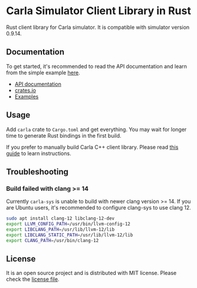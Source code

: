 # Carla Simulator Client Library in Rust

Rust client library for Carla simulator. It is compatible with
simulator version 0.9.14.

## Documentation

To get started, it's recommended to read the API documentation and
learn from the simple example [here](carla/examples/spawn.rs).

- [API documentation](https://docs.rs/carla)
- [crates.io](https://crates.io/crates/carla)
- [Examples](carla/examples)

## Usage

Add `carla` crate to `Cargo.toml` and get everything. You may wait for
longer time to generate Rust bindings in the first build.

If you prefer to manually build Carla C++ client library. Please read
 [this guide](doc/use_prebuilt_client_lib.md) to learn instructions.

## Troubleshooting

### Build failed with clang >= 14

Currently `carla-sys` is unable to build with newer clang version >= 14.
If you are Ubuntu users, it's recommended to configure
clang-sys to use clang 12.

```sh
sudo apt install clang-12 libclang-12-dev
export LLVM_CONFIG_PATH=/usr/bin/llvm-config-12
export LIBCLANG_PATH=/usr/lib/llvm-12/lib
export LIBCLANG_STATIC_PATH=/usr/lib/llvm-12/lib
export CLANG_PATH=/usr/bin/clang-12
```

## License

It is an open source project and is distributed with MIT
license. Please check the [license file](LICENSE.txt).
